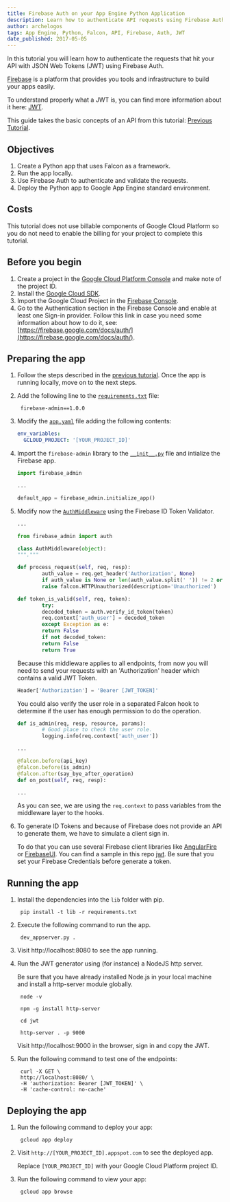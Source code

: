```yaml
---
title: Firebase Auth on your App Engine Python Application
description: Learn how to authenticate API requests using Firebase Auth on App Engine.
author: archelogos
tags: App Engine, Python, Falcon, API, Firebase, Auth, JWT
date_published: 2017-05-05
---
```

In this tutorial you will learn how to authenticate the requests that hit your API with JSON Web Tokens (JWT) using Firebase Auth.

[Firebase][Firebase] is a platform that provides you tools and infrastructure to build your apps easily.

To understand properly what a JWT is, you can find more information about it here: [JWT](https://jwt.io/).

This guide takes the basic concepts of an API from this tutorial: [Previous Tutorial](https://cloud.google.com/community/tutorials/appengine-python-falcon).

[Firebase]: https://firebase.google.com/

## Objectives

1. Create a Python app that uses Falcon as a framework.
2. Run the app locally.
3. Use Firebase Auth to authenticate and validate the requests.
4. Deploy the Python app to Google App Engine standard environment.

## Costs

This tutorial does not use billable components of Google Cloud Platform so
you do not need to enable the billing for your project to complete this tutorial.

## Before you begin

1. Create a project in the [Google Cloud Platform Console](https://console.cloud.google.com/) and make note of the project ID.
2. Install the [Google Cloud SDK](https://cloud.google.com/sdk/).
3. Import the Google Cloud Project in the [Firebase Console](https://console.firebase.google.com/).
4. Go to the Authentication section in the Firebase Console and enable at least one Sign-in provider. Follow this link
in case you need some information about how to do it, see: [https://firebase.google.com/docs/auth/](https://firebase.google.com/docs/auth/).

## Preparing the app

1. Follow the steps described in the [previous tutorial](https://cloud.google.com/community/tutorials/appengine-python-falcon). Once the app is running locally, move on to the next steps.

2. Add the following line to the [`requirements.txt`][requirements] file:

        firebase-admin==1.0.0

3. Modify the [`app.yaml`][app] file adding the following contents:

    ```yaml
    env_variables:
      GCLOUD_PROJECT: '[YOUR_PROJECT_ID]'
    ```

4. Import the `firebase-admin` library to the [`__init__.py`][init] file and intialize the Firebase app.

    ```py
    import firebase_admin
    
    ...
    
    default_app = firebase_admin.initialize_app()
    ```

5. Modify now the [`AuthMiddleware`][middleware] using the Firebase ID Token Validator.

    ```py
    ...
    
    from firebase_admin import auth
    
    class AuthMiddleware(object):
    """."""
    
    def process_request(self, req, resp):
            auth_value = req.get_header('Authorization', None)
            if auth_value is None or len(auth_value.split(' ')) != 2 or not self.token_is_valid(req, auth_value.split(' ')[1]):
            raise falcon.HTTPUnauthorized(description='Unauthorized')
    
    def token_is_valid(self, req, token):
            try:
            decoded_token = auth.verify_id_token(token)
            req.context['auth_user'] = decoded_token
            except Exception as e:
            return False
            if not decoded_token:
            return False
            return True
    ```

    Because this middleware applies to all endpoints, from now you will need to send your requests with an 'Authorization' header which contains a valid JWT Token.

    ```py
    Header['Authorization'] = 'Bearer [JWT_TOKEN]'
    ```

    You could also verify the user role in a separated Falcon hook to determine if the user has enough permission to do the operation.

    ```py
    def is_admin(req, resp, resource, params):
            # Good place to check the user role.
            logging.info(req.context['auth_user'])
    
    ...
    
    @falcon.before(api_key)
    @falcon.before(is_admin)
    @falcon.after(say_bye_after_operation)
    def on_post(self, req, resp):
    
    ...
    ```

    As you can see, we are using the `req.context` to pass variables from the middleware layer to the hooks.        

6. To generate ID Tokens and because of Firebase does not provide an API to generate them,
   we have to simulate a client sign in.

   To do that you can use several Firebase client libraries like [AngularFire](https://github.com/firebase/angularfire)
   or [FirebaseUI](https://github.com/firebase/FirebaseUI).
   You can find a sample in this repo [jwt][jwt]. Be sure that you set your Firebase Credentials before generate a token.

## Running the app

1. Install the dependencies into the `lib` folder with pip.

        pip install -t lib -r requirements.txt

2. Execute the following command to run the app.

        dev_appserver.py .

3. Visit http://localhost:8080 to see the app running.

4. Run the JWT generator using (for instance) a NodeJS http server.

   Be sure that you have already installed Node.js in your local machine and
   install a http-server module globally.

        node -v

        npm -g install http-server

        cd jwt

        http-server . -p 9000

   Visit http://localhost:9000 in the browser, sign in and copy the JWT.

4. Run the following command to test one of the endpoints:

        curl -X GET \
        http://localhost:8080/ \
        -H 'authorization: Bearer [JWT_TOKEN]' \
        -H 'cache-control: no-cache'

## Deploying the app

1. Run the following command to deploy your app:

        gcloud app deploy

2. Visit `http://[YOUR_PROJECT_ID].appspot.com` to see the deployed app.

    Replace `[YOUR_PROJECT_ID]` with your Google Cloud Platform project ID.

3. Run the following command to view your app:

        gcloud app browse

[requirements]: https://github.com/GoogleCloudPlatform/community/tree/master/tutorials/appengine-python-api-firebase-auth/requirements.txt
[app]: https://github.com/GoogleCloudPlatform/community/tree/master/tutorials/appengine-python-api-firebase-auth/app.yaml
[init]: https://github.com/GoogleCloudPlatform/community/tree/master/tutorials/appengine-python-api-firebase-auth/api/__init__.py
[middleware]: https://github.com/GoogleCloudPlatform/community/tree/master/tutorials/appengine-python-api-firebase-auth/api/middleware.py
[jwt]: https://github.com/GoogleCloudPlatform/community/tree/master/tutorials/appengine-python-api-firebase-auth/jwt
